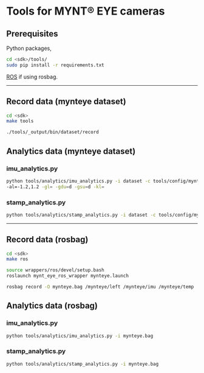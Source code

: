 # Tools for MYNT® EYE cameras

## Prerequisites

Python packages,

```bash
cd <sdk>/tools/
sudo pip install -r requirements.txt
```

[ROS](http://www.ros.org/) if using rosbag.

---

## Record data (mynteye dataset)

```bash
cd <sdk>
make tools
```

```bash
./tools/_output/bin/dataset/record
```

## Analytics data (mynteye dataset)

### imu_analytics.py

```bash
python tools/analytics/imu_analytics.py -i dataset -c tools/config/mynteye/mynteye_config.yaml \
-al=-1.2,1.2 -gl= -gdu=d -gsu=d -kl=
```

### stamp_analytics.py

```bash
python tools/analytics/stamp_analytics.py -i dataset -c tools/config/mynteye/mynteye_config.yaml
```

---

## Record data (rosbag)

```bash
cd <sdk>
make ros
```

```bash
source wrappers/ros/devel/setup.bash
roslaunch mynt_eye_ros_wrapper mynteye.launch
```

```bash
rosbag record -O mynteye.bag /mynteye/left /mynteye/imu /mynteye/temp
```

## Analytics data (rosbag)

### imu_analytics.py

```bash
python tools/analytics/imu_analytics.py -i mynteye.bag
```

### stamp_analytics.py

```bash
python tools/analytics/stamp_analytics.py -i mynteye.bag
```
